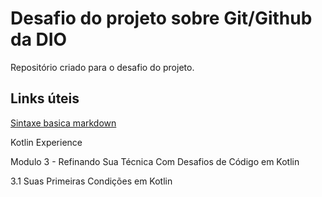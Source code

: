 # Desafio do projeto sobre Git/Github da DIO
Repositório criado para o desafio do projeto. 

## Links úteis
[Sintaxe basica markdown](https://www.markdownguide.org/basic-syntax/)

Kotlin Experience

Modulo 3 - Refinando Sua Técnica Com Desafios de Código em Kotlin

3.1 Suas Primeiras Condições em Kotlin


